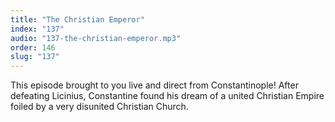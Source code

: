 ```yaml
---
title: "The Christian Emperor"
index: "137"
audio: "137-the-christian-emperor.mp3"
order: 146
slug: "137"
---
```


This episode brought to you live and direct from Constantinople! After defeating Licinius, Constantine found his dream of a united Christian Empire foiled by a very disunited Christian Church.


